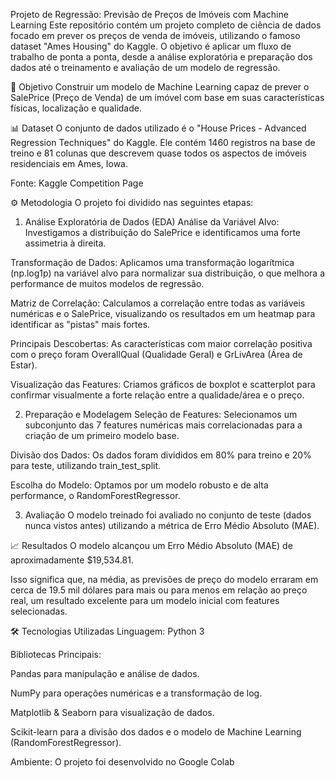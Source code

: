 Projeto de Regressão: Previsão de Preços de Imóveis com Machine Learning
Este repositório contém um projeto completo de ciência de dados focado em prever os preços de venda de imóveis, utilizando o famoso dataset "Ames Housing" do Kaggle. O objetivo é aplicar um fluxo de trabalho de ponta a ponta, desde a análise exploratória e preparação dos dados até o treinamento e avaliação de um modelo de regressão.

🎯 Objetivo
Construir um modelo de Machine Learning capaz de prever o SalePrice (Preço de Venda) de um imóvel com base em suas características físicas, localização e qualidade.

📊 Dataset
O conjunto de dados utilizado é o "House Prices - Advanced Regression Techniques" do Kaggle. Ele contém 1460 registros na base de treino e 81 colunas que descrevem quase todos os aspectos de imóveis residenciais em Ames, Iowa.

Fonte: Kaggle Competition Page

⚙️ Metodologia
O projeto foi dividido nas seguintes etapas:

1. Análise Exploratória de Dados (EDA)
Análise da Variável Alvo: Investigamos a distribuição do SalePrice e identificamos uma forte assimetria à direita.

Transformação de Dados: Aplicamos uma transformação logarítmica (np.log1p) na variável alvo para normalizar sua distribuição, o que melhora a performance de muitos modelos de regressão.

Matriz de Correlação: Calculamos a correlação entre todas as variáveis numéricas e o SalePrice, visualizando os resultados em um heatmap para identificar as "pistas" mais fortes.

Principais Descobertas: As características com maior correlação positiva com o preço foram OverallQual (Qualidade Geral) e GrLivArea (Área de Estar).

Visualização das Features: Criamos gráficos de boxplot e scatterplot para confirmar visualmente a forte relação entre a qualidade/área e o preço.

2. Preparação e Modelagem
Seleção de Features: Selecionamos um subconjunto das 7 features numéricas mais correlacionadas para a criação de um primeiro modelo base.

Divisão dos Dados: Os dados foram divididos em 80% para treino e 20% para teste, utilizando train_test_split.

Escolha do Modelo: Optamos por um modelo robusto e de alta performance, o RandomForestRegressor.

3. Avaliação
O modelo treinado foi avaliado no conjunto de teste (dados nunca vistos antes) utilizando a métrica de Erro Médio Absoluto (MAE).

📈 Resultados
O modelo alcançou um Erro Médio Absoluto (MAE) de aproximadamente $19,534.81.

Isso significa que, na média, as previsões de preço do modelo erraram em cerca de 19.5 mil dólares para mais ou para menos em relação ao preço real, um resultado excelente para um modelo inicial com features selecionadas.

🛠️ Tecnologias Utilizadas
Linguagem: Python 3

Bibliotecas Principais:

Pandas para manipulação e análise de dados.

NumPy para operações numéricas e a transformação de log.

Matplotlib & Seaborn para visualização de dados.

Scikit-learn para a divisão dos dados e o modelo de Machine Learning (RandomForestRegressor).

Ambiente: O projeto foi desenvolvido no Google Colab
